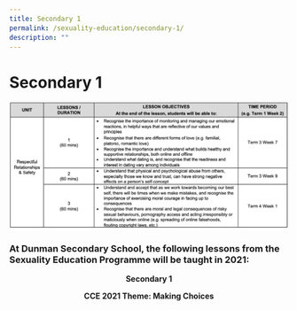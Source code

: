 ```yaml
---
title: Secondary 1
permalink: /sexuality-education/secondary-1/
description: ""
---
```



# Secondary 1
![](/images/Student%20Development%20Programme/CCP/Sec1%202022.png)

### At Dunman Secondary School, the following lessons from the Sexuality Education Programme will be taught in 2021:

<p style="text-align: center;"><b>Secondary 1</b></p>

<p style="text-align: center;"><b>CCE 2021 Theme: Making Choices</b></p>